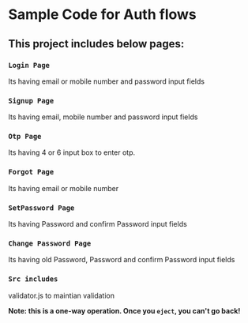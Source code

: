 # Sample Code for Auth flows

## This project includes below pages:

### `Login Page`
Its having email or mobile number and password input fields
### `Signup Page`
Its having email, mobile number and password input fields
### `Otp Page`
Its having 4 or 6 input box to enter otp.
### `Forgot Page`
Its having email or mobile number
### `SetPassword Page`
Its having Password and confirm Password input fields
### `Change Password Page`
Its having old Password, Password and confirm Password input fields

### `Src includes` 
validator.js to maintian validation

<!-- ### This project includes below `library`:

### [react-persist]()
### [react-redux]()
### [react-query]() -->




**Note: this is a one-way operation. Once you `eject`, you can't go back!**
